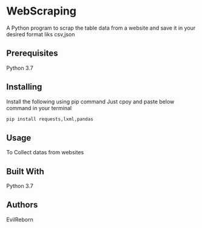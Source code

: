 # WebScraping

A Python program to scrap the table data from a website and save it in your desired format liks csv,json

## Prerequisites

Python 3.7

## Installing
Install the following  using pip command
Just cpoy and paste below command in your terminal

```bash
pip install requests,lxml,pandas
```

## Usage
To Collect datas from websites

## Built With
Python 3.7

## Authors
EvilReborn
